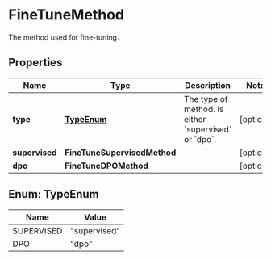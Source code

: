 

# FineTuneMethod

The method used for fine-tuning.

## Properties

| Name | Type | Description | Notes |
|------------ | ------------- | ------------- | -------------|
|**type** | [**TypeEnum**](#TypeEnum) | The type of method. Is either &#x60;supervised&#x60; or &#x60;dpo&#x60;. |  [optional] |
|**supervised** | **FineTuneSupervisedMethod** |  |  [optional] |
|**dpo** | **FineTuneDPOMethod** |  |  [optional] |



## Enum: TypeEnum

| Name | Value |
|---- | -----|
| SUPERVISED | &quot;supervised&quot; |
| DPO | &quot;dpo&quot; |



